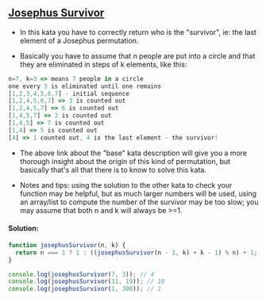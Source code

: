 ## [Josephus Survivor](https://www.codewars.com/kata/555624b601231dc7a400017a)

- In this kata you have to correctly return who is the "survivor", ie: the last element of a Josephus permutation.

- Basically you have to assume that n people are put into a circle and that they are eliminated in steps of k elements, like this:

```js
n=7, k=3 => means 7 people in a circle
one every 3 is eliminated until one remains
[1,2,3,4,5,6,7] - initial sequence
[1,2,4,5,6,7] => 3 is counted out
[1,2,4,5,7] => 6 is counted out
[1,4,5,7] => 2 is counted out
[1,4,5] => 7 is counted out
[1,4] => 5 is counted out
[4] => 1 counted out, 4 is the last element - the survivor!
```

- The above link about the "base" kata description will give you a more thorough insight about the origin of this kind of permutation, but basically that's all that there is to know to solve this kata.

- Notes and tips: using the solution to the other kata to check your function may be helpful, but as much larger numbers will be used, using an array/list to compute the number of the survivor may be too slow; you may assume that both n and k will always be >=1.

#### Solution:

```js
function josephusSurvivor(n, k) {
  return n === 1 ? 1 : ((josephusSurvivor(n - 1, k) + k - 1) % n) + 1;
}

console.log(josephusSurvivor(7, 3)); // 4
console.log(josephusSurvivor(11, 19)); // 10
console.log(josephusSurvivor(1, 300)); // 1
```
